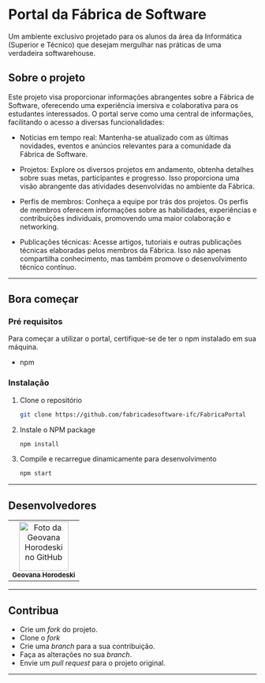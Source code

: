 # Portal da Fábrica de Software
Um ambiente exclusivo projetado para os alunos da área da Informática (Superior e Técnico) que desejam mergulhar nas práticas de uma verdadeira softwarehouse.

## Sobre o projeto

Este projeto visa proporcionar informações abrangentes sobre a Fábrica de Software, oferecendo uma experiência imersiva e colaborativa para os estudantes interessados. O portal serve como uma central de informações, facilitando o acesso a diversas funcionalidades:

* Notícias em tempo real: Mantenha-se atualizado com as últimas novidades, eventos e anúncios relevantes para a comunidade da Fábrica de Software.

* Projetos: Explore os diversos projetos em andamento, obtenha detalhes sobre suas metas, participantes e progresso. Isso proporciona uma visão abrangente das atividades desenvolvidas no ambiente da Fábrica.

* Perfis de membros: Conheça a equipe por trás dos projetos. Os perfis de membros oferecem informações sobre as habilidades, experiências e contribuições individuais, promovendo uma maior colaboração e networking.

* Publicações técnicas: Acesse artigos, tutoriais e outras publicações técnicas elaboradas pelos membros da Fábrica. Isso não apenas compartilha conhecimento, mas também promove o desenvolvimento técnico contínuo.


---

## Bora começar

### Pré requisitos

Para começar a utilizar o portal, certifique-se de ter o npm instalado em sua máquina.

* npm

### Instalação

1. Clone o repositório
   ```sh
   git clone https://github.com/fabricadesoftware-ifc/FabricaPortal
   ```
2. Instale o NPM package
   ```sh
   npm install
   ```
3. Compile e recarregue dinamicamente para desenvolvimento
   ```sh
   npm start
   ```
---

## Desenvolvedores

<table>
  <tr>
    <td align="center">
      <a href="#">
        <img src="https://avatars.githubusercontent.com/u/99155494?v=4" width="100px;" alt="Foto da Geovana Horodeski no GitHub"/><br>
        <sub>
          <b>Geovana Horodeski</b>
        </sub>
      </a>
    </td>
  </tr>
</table>


---

## Contribua

-   Crie um _fork_ do projeto.
-   Clone o _fork_
-   Crie uma _branch_ para a sua contribuição.
-   Faça as alterações no sua _branch_.
-   Envie um _pull request_ para o projeto original.

---

